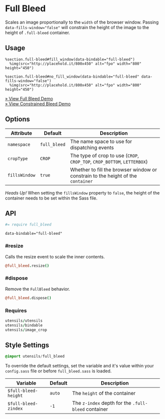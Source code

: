 # Full Bleed
Scales an image proportionally to the `width` of the browser window.
Passing `data-fills-window="false"` will constrain the height of the
image to the height of `.full-bleed` container.

## Usage


```haml
%section.full-bleed#fill_window(data-bindable="full-bleed")
  %img(src="http://placehold.it/800x450" alt="fpo" width="800" height="450")

%section.full-bleed#no_fill_window(data-bindable="full-bleed" data-fills-window="false")
  %img(src="http://placehold.it/800x450" alt="fpo" width="800" height="450")
```

[&raquo; View Full Bleed Demo](/full-bleed)  
[&raquo; View Constrained Bleed Demo](/full-bleed-constrained)



## Options

Attribute           | Default            | Description
------------------- | ------------------ | ------------------------------------
`namespace`         | `full_bleed`       | The name space to use for dispatching events
`cropType`          | `CROP`             | The type of crop to use (`CROP`, `CROP_TOP`, `CROP_BOTTOM`, `LETTERBOX`)
`fillsWindow`       | `true`             | Whether to fill the browser window or constrain to the height of the `container`

_Heads Up!_ When setting the `fillsWindow` property to `false`, the height
of the container needs to be set within the Sass file.


## API
```coffee
#= require full_bleed
```

```haml
data-bindable="full-bleed"
```

### #resize
Calls the resize event to scale the inner contents.

```coffee
@full_bleed.resize()
```

### #dispose
Remove the `FullBleed` behavior.

```coffee
@full_bleed.dispose()
```

### Requires
```coffee
utensils/utensils
utensils/bindable
utensils/image_crop
```


## Style Settings

```sass
@import utensils/full_bleed
```
To override the default settings, set the variable and it's value
within your `config.sass` file or before `full_bleed.sass` is loaded.

Variable             | Default            | Description
-------------------- | ------------------ | -----------------------------------
`$full-bleed-height` | `auto`             | The `height` of the container
`$full-bleed-zindex` | `-1`               | The `z-index` depth for the `.full-bleed` container

